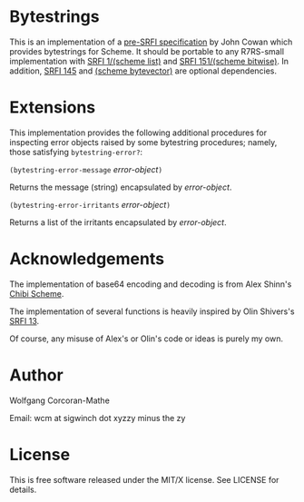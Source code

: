 # Bytestrings

This is an implementation of a
[pre-SRFI specification](https://bitbucket.org/cowan/r7rs-wg1-infra/src/default/BytestringsCowan.md)
by John Cowan which provides bytestrings for Scheme.  It should be
portable to any R7RS-small implementation with
[SRFI 1/(scheme list)](https://srfi.schemers.org/srfi-1) and
[SRFI 151/(scheme bitwise)](https://srfi.schemers.org/srfi-151).  In
addition, [SRFI 145](https://srfi.schemers.org/srfi-145) and
[(scheme bytevector)](http://www.r6rs.org/final/html/r6rs-lib/r6rs-lib-Z-H-3.html#node_chap_2)
are optional dependencies.

# Extensions

This implementation provides the following additional procedures for
inspecting error objects raised by some bytestring procedures; namely,
those satisfying `bytestring-error?`:

`(bytestring-error-message` *error-object*`)`

Returns the message (string) encapsulated by *error-object*.

`(bytestring-error-irritants` *error-object*`)`

Returns a list of the irritants encapsulated by *error-object*.

# Acknowledgements

The implementation of base64 encoding and decoding is from
Alex Shinn's [Chibi Scheme](http://synthcode.com/wiki/chibi-scheme).

The implementation of several functions is heavily
inspired by Olin Shivers's [SRFI 13](https://srfi.schemers.org/srfi-13).

Of course, any misuse of Alex's or Olin's code or ideas is purely my
own.

# Author

Wolfgang Corcoran-Mathe

Email: wcm at sigwinch dot xyzzy minus the zy

# License

This is free software released under the MIT/X license.  See
LICENSE for details.
